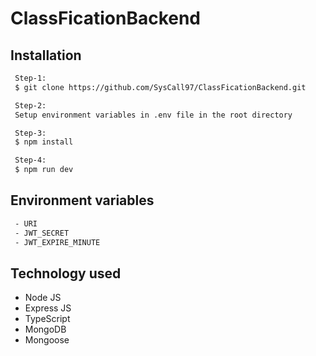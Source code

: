 # ClassFicationBackend

## Installation
```bash
 Step-1: 
 $ git clone https://github.com/SysCall97/ClassFicationBackend.git

 Step-2:
 Setup environment variables in .env file in the root directory

 Step-3:
 $ npm install

 Step-4:
 $ npm run dev
```

## Environment variables
```bash
 - URI
 - JWT_SECRET
 - JWT_EXPIRE_MINUTE
```

## Technology used
 - Node JS
 - Express JS
 - TypeScript
 - MongoDB
 - Mongoose